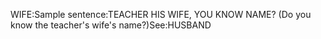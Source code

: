 WIFE:Sample sentence:TEACHER HIS WIFE, YOU KNOW NAME? (Do 
you know the teacher's wife's name?)See:HUSBAND